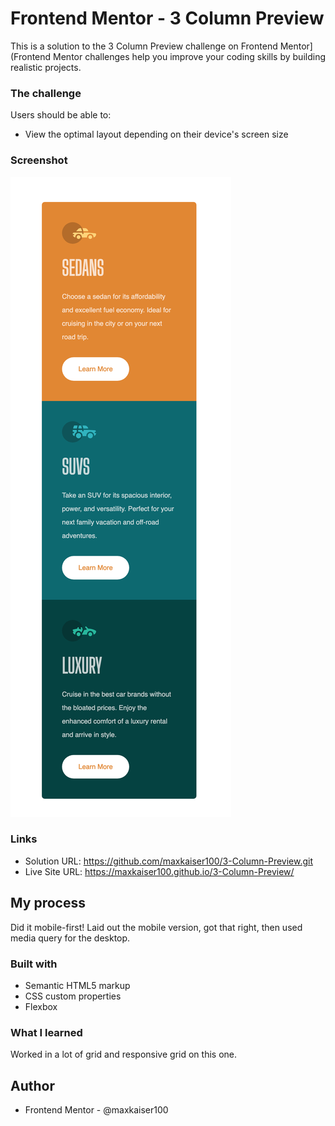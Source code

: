 # Frontend Mentor - 3 Column Preview

This is a solution to the 3 Column Preview  challenge on Frontend Mentor](Frontend Mentor challenges help you improve your coding skills by building realistic projects. 



### The challenge

Users should be able to:

- View the optimal layout depending on their device's screen size

### Screenshot

![](./images/3column.png)

### Links

- Solution URL: https://github.com/maxkaiser100/3-Column-Preview.git
- Live Site URL: https://maxkaiser100.github.io/3-Column-Preview/

## My process

Did it mobile-first! Laid out the mobile version, got that right, then used media query for the desktop.

### Built with

- Semantic HTML5 markup
- CSS custom properties
- Flexbox

### What I learned

Worked in a lot of grid and responsive grid on this one.


## Author


- Frontend Mentor - @maxkaiser100




